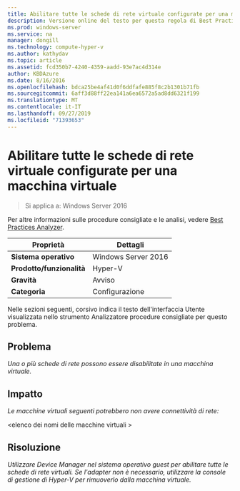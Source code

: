 ```yaml
---
title: Abilitare tutte le schede di rete virtuale configurate per una macchina virtuale
description: Versione online del testo per questa regola di Best Practices Analyzer.
ms.prod: windows-server
ms.service: na
manager: dongill
ms.technology: compute-hyper-v
ms.author: kathydav
ms.topic: article
ms.assetid: fcd350b7-4240-4359-aadd-93e7ac4d314e
author: KBDAzure
ms.date: 8/16/2016
ms.openlocfilehash: bdca25be4af41d0f6ddfafe885f8c2b1301b71fb
ms.sourcegitcommit: 6aff3d88ff22ea141a6ea6572a5ad8dd6321f199
ms.translationtype: MT
ms.contentlocale: it-IT
ms.lasthandoff: 09/27/2019
ms.locfileid: "71393653"
---
```

# <a name="enable-all-virtual-network-adapters-configured-for-a-virtual-machine"></a>Abilitare tutte le schede di rete virtuale configurate per una macchina virtuale

>Si applica a: Windows Server 2016

Per altre informazioni sulle procedure consigliate e le analisi, vedere [Best Practices Analyzer](https://go.microsoft.com/fwlink/?LinkId=122786).  
  
|Proprietà|Dettagli|  
|-|-|  
|**Sistema operativo**|Windows Server 2016|  
|**Prodotto/funzionalità**|Hyper-V|  
|**Gravità**|Avviso|  
|**Categoria**|Configurazione|  
  
Nelle sezioni seguenti, corsivo indica il testo dell'interfaccia Utente visualizzata nello strumento Analizzatore procedure consigliate per questo problema.  
  
## <a name="issue"></a>Problema  
  
*Una o più schede di rete possono essere disabilitate in una macchina virtuale.*  
  
## <a name="impact"></a>Impatto  
  
*Le macchine virtuali seguenti potrebbero non avere connettività di rete:*  
  
\<elenco dei nomi delle macchine virtuali >  
  
## <a name="resolution"></a>Risoluzione  
  
*Utilizzare Device Manager nel sistema operativo guest per abilitare tutte le schede di rete virtuali. Se l'adapter non è necessario, utilizzare la console di gestione di Hyper-V per rimuoverlo dalla macchina virtuale.*  
  


